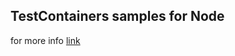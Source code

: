 ## TestContainers samples for Node
for more info [link](https://github.com/testcontainers/testcontainers-node/tree/main/docs)